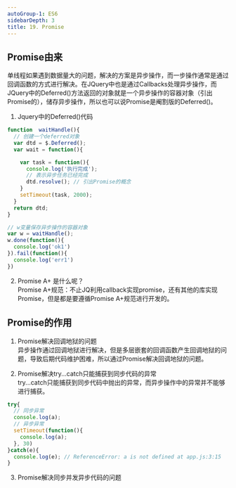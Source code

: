 ```yaml
---
autoGroup-1: ES6
sidebarDepth: 3
title: 19. Promise
---
```



## Promise由来
单线程如果遇到数据量大的问题，解决的方案是异步操作，而一步操作通常是通过回调函数的方式进行解决。在JQuery中也是通过Callbacks处理异步操作，而JQuery中的Deferred()方法返回的对象就是一个异步操作的容器对象（引出Promise的），储存异步操作，所以也可以说Promise是阉割版的Deferred()。   

1. Jquery中的Deferred()代码
```js
function  waitHandle(){
  // 创建一个deferred对象
  var dtd = $.Deferred();
  var wait = function(){

    var task = function(){
      console.log('执行完成');
      // 表示异步任务已经完成
      dtd.resolve(); // 引出Promise的概念
    }
    setTimeout(task, 2000);    
  }
  return dtd;
}

// w变量保存异步操作的容器对象
var w = waitHandle();
w.done(function(){
  console.log('ok1')
}).fail(function(){
  console.log('err1')
})
```

2. Promise A+ 是什么呢？   
Promise A+规范：不止JQ利用callback实现promise，还有其他的库实现Promise，但是都是要遵循Promise A+规范进行开发的。

## Promise的作用
1. Promise解决回调地狱的问题   
异步操作通过回调地狱进行解决，但是多层嵌套的回调函数产生回调地狱的问题，导致后期代码维护困难，所以通过Promise解决回调地狱的问题。

2. Promise解决try...catch只能捕获到同步代码的异常   
try...catch只能捕获到同步代码中抛出的异常，而异步操作中的异常并不能够进行捕获。
```js
try{
  // 同步异常
  console.log(a);
  // 异步异常
  setTimeout(function(){
    console.log(a);
  }, 30)
}catch(e){
  console.log(e); // ReferenceError: a is not defined at app.js:3:15
}
```
3. Promise解决同步并发异步代码的问题
